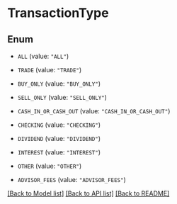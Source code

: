 # TransactionType

## Enum


* `ALL` (value: `"ALL"`)

* `TRADE` (value: `"TRADE"`)

* `BUY_ONLY` (value: `"BUY_ONLY"`)

* `SELL_ONLY` (value: `"SELL_ONLY"`)

* `CASH_IN_OR_CASH_OUT` (value: `"CASH_IN_OR_CASH_OUT"`)

* `CHECKING` (value: `"CHECKING"`)

* `DIVIDEND` (value: `"DIVIDEND"`)

* `INTEREST` (value: `"INTEREST"`)

* `OTHER` (value: `"OTHER"`)

* `ADVISOR_FEES` (value: `"ADVISOR_FEES"`)


[[Back to Model list]](../README.md#documentation-for-models) [[Back to API list]](../README.md#documentation-for-api-endpoints) [[Back to README]](../README.md)


